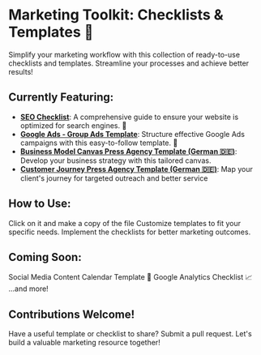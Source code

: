 # Marketing Toolkit: Checklists & Templates 🚀

Simplify your marketing workflow with this collection of ready-to-use checklists and templates. Streamline your processes and achieve better results!

## Currently Featuring:

* [**SEO Checklist**](https://docs.google.com/spreadsheets/d/1V9vD_t5qZk2kndqpyNL5G08NaqeTnZKmSsW0B26xhpg/edit?usp=sharing): A comprehensive guide to ensure your website is optimized for search engines. 🔎
* [**Google Ads - Group Ads Template**](https://docs.google.com/spreadsheets/d/1GesFQUxMdZeb6U6xkiZ6Cn7B87VfBqtF-M_U6yiPyHI/edit?usp=sharing): Structure effective Google Ads campaigns with this easy-to-follow template. 🚀
* [**Business Model Canvas Press Agency Template (German 🇩🇪)**](https://docs.google.com/drawings/d/17vCQj5trB2_1Y3x1Sp4nePUwifUHfOXEB0DYf9iZX9M/edit?usp=drive_link): Develop your business strategy with this tailored canvas.
* [**Customer Journey Press Agency Template (German  🇩🇪)**](https://docs.google.com/document/d/1cNjfaJCH4kxCpKpWnNXRd4GG9gPP-QnX/edit?usp=drive_link&ouid=116615169700623543690&rtpof=true&sd=true): Map your client's journey for targeted outreach and better service

## How to Use:

Click on it and make a copy of the file
Customize templates to fit your specific needs.
Implement the checklists for better marketing outcomes.

## Coming Soon:

Social Media Content Calendar Template 📅
Google Analytics Checklist 📈
...and more!

## Contributions Welcome!

Have a useful template or checklist to share? Submit a pull request. Let's build a valuable marketing resource together!
